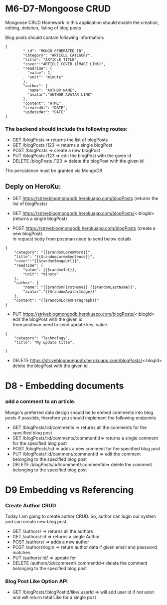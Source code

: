 # M6-D7-Mongoose CRUD
 Mongoose CRUD Homework
In this application should enable the creation, editing, deletion, listing of blog posts

Blog posts should contain following information:
```
{
	    "_id": "MONGO GENERATED ID",
	    "category": "ARTICLE CATEGORY",
	    "title": "ARTICLE TITLE",
	    "cover":"ARTICLE COVER (IMAGE LINK)",
	    "readTime": {
	      "value": 2,
	      "unit": "minute"
	    },
	    "author": {
	      "name": "AUTHOR NAME",
	      "avatar":"AUTHOR AVATAR LINK"
	    },
	    "content": "HTML",
	    "createdAt": "DATE",
        "updatedAt": "DATE"           
}
```

### The backend should include the following routes:

- GET /blogPosts => returns the list of blogPosts 
- GET /blogPosts /123 => returns a single blogPost
- POST /blogPosts => create a new blogPost
- PUT /blogPosts /123 => edit the blogPost with the given id
- DELETE /blogPosts /123 => delete the blogPost with the given id

The persistence must be granted via MongoDB

## Deply on HeroKu: 
- GET https://striveblogmongodb.herokuapp.com/blogPosts 
(returns the list of blogPosts)

- GET https://striveblogmongodb.herokuapp.com/blogPosts/<:blogId> (returns a single blogPost)

- POST https://striveblogmongodb.herokuapp.com/blogPosts  (create a new blogPost) <br/>
In request body from postman need to send below details

```
{
    "category": "{{$randomLoremWord}}",
    "title": "{{$randomLoremSentence}}",
    "cover":"{{$randomImageUrl}}",
    "readTime": {
        "value": {{$randomInt}},
        "unit": "minute"
    },
    "author": {
        "name": "{{$randomFirstName}} {{$randomLastName}}",
        "avatar":"{{$randomAvatarImage}}"
    },
    "content": "{{$randomLoremParagraph}}"
}
```

- PUT https://striveblogmongodb.herokuapp.com/blogPosts/<:blogId> edit the blogPost with the given id <br>
from postman need to send update key: value
```
{
    "category": "Technology",
    "title": "My update title",

}
```

- DELETE https://striveblogmongodb.herokuapp.com/blogPosts/<:blogId> delete the blogPost with the given id

# D8 - Embedding documents
### add a comment to an article.
Mongo's preferred data design should be to embed comments into blog posts if possible, therefore you should implement the following endpoints

- GET /blogPosts/:id/comments => returns all the comments for the specified blog post
- GET /blogPosts/:id/comments/:commentId=> returns a single comment for the specified blog post
- POST /blogPosts/:id => adds a new comment for the specified blog post
- PUT /blogPosts/:id/comment/:commentId => edit the comment belonging to the specified blog post
- DELETE /blogPosts/:id/comment/:commentId=> delete the comment belonging to the specified blog post

# D9 Embedding vs Referencing
### Create Author CRUD
Today I am going to create author CRUD. So, author can login our system and can create new blog post. 

- GET /authors/ => returns all the authors
- GET /authors/:id => returns a single Author 
- POST /authors/ => adds a new author
- POST /authors/login => return author data if given email and password matches
- PUT /authors/:id/ => update for 
- DELETE /authors/:id/comment/:commentId=> delete the comment belonging to the specified blog post


### Blog Post Like Option API
- GET /blogPosts/:blogPostId/like/:userId => will add user id if not exist and will return total Like for a single post